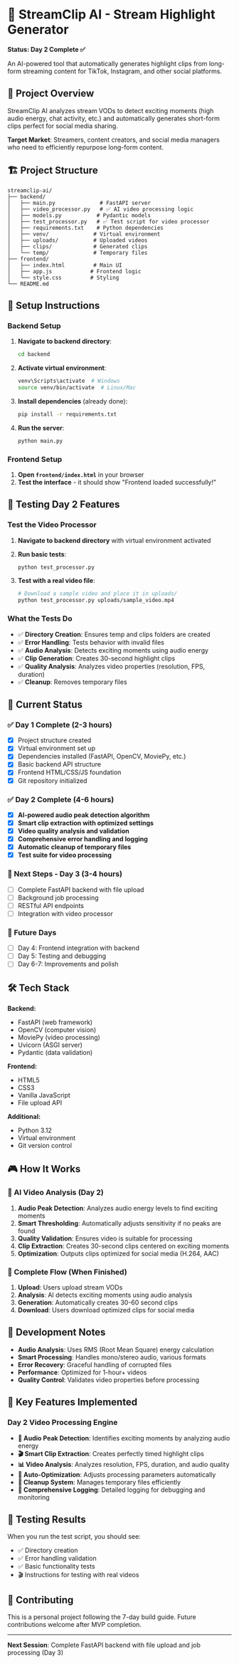 # 🚀 StreamClip AI - Stream Highlight Generator

**Status: Day 2 Complete ✅**

An AI-powered tool that automatically generates highlight clips from long-form streaming content for TikTok, Instagram, and other social platforms.

## 🎯 Project Overview

StreamClip AI analyzes stream VODs to detect exciting moments (high audio energy, chat activity, etc.) and automatically generates short-form clips perfect for social media sharing.

**Target Market**: Streamers, content creators, and social media managers who need to efficiently repurpose long-form content.

## 🏗️ Project Structure

```
streamclip-ai/
├── backend/
│   ├── main.py              # FastAPI server
│   ├── video_processor.py   # ✅ AI video processing logic
│   ├── models.py           # Pydantic models
│   ├── test_processor.py   # ✅ Test script for video processor
│   ├── requirements.txt    # Python dependencies
│   ├── venv/              # Virtual environment
│   ├── uploads/           # Uploaded videos
│   ├── clips/             # Generated clips
│   └── temp/              # Temporary files
├── frontend/
│   ├── index.html         # Main UI
│   ├── app.js            # Frontend logic
│   └── style.css         # Styling
└── README.md
```

## 🔧 Setup Instructions

### Backend Setup

1. **Navigate to backend directory**:
   ```bash
   cd backend
   ```

2. **Activate virtual environment**:
   ```bash
   venv\Scripts\activate  # Windows
   source venv/bin/activate  # Linux/Mac
   ```

3. **Install dependencies** (already done):
   ```bash
   pip install -r requirements.txt
   ```

4. **Run the server**:
   ```bash
   python main.py
   ```

### Frontend Setup

1. **Open `frontend/index.html`** in your browser
2. **Test the interface** - it should show "Frontend loaded successfully!"

## 🧪 Testing Day 2 Features

### Test the Video Processor

1. **Navigate to backend directory** with virtual environment activated
2. **Run basic tests**:
   ```bash
   python test_processor.py
   ```

3. **Test with a real video file**:
   ```bash
   # Download a sample video and place it in uploads/
   python test_processor.py uploads/sample_video.mp4
   ```

### What the Tests Do

- ✅ **Directory Creation**: Ensures temp and clips folders are created
- ✅ **Error Handling**: Tests behavior with invalid files
- ✅ **Audio Analysis**: Detects exciting moments using audio energy
- ✅ **Clip Generation**: Creates 30-second highlight clips
- ✅ **Quality Analysis**: Analyzes video properties (resolution, FPS, duration)
- ✅ **Cleanup**: Removes temporary files

## 🚀 Current Status

### ✅ Day 1 Complete (2-3 hours)
- [x] Project structure created
- [x] Virtual environment set up
- [x] Dependencies installed (FastAPI, OpenCV, MoviePy, etc.)
- [x] Basic backend API structure
- [x] Frontend HTML/CSS/JS foundation
- [x] Git repository initialized

### ✅ Day 2 Complete (4-6 hours)
- [x] **AI-powered audio peak detection algorithm**
- [x] **Smart clip extraction with optimized settings**
- [x] **Video quality analysis and validation**
- [x] **Comprehensive error handling and logging**
- [x] **Automatic cleanup of temporary files**
- [x] **Test suite for video processing**

### 🔄 Next Steps - Day 3 (3-4 hours)
- [ ] Complete FastAPI backend with file upload
- [ ] Background job processing
- [ ] RESTful API endpoints
- [ ] Integration with video processor

### 🔄 Future Days
- [ ] Day 4: Frontend integration with backend
- [ ] Day 5: Testing and debugging
- [ ] Day 6-7: Improvements and polish

## 🛠️ Tech Stack

**Backend:**
- FastAPI (web framework)
- OpenCV (computer vision)
- MoviePy (video processing)
- Uvicorn (ASGI server)
- Pydantic (data validation)

**Frontend:**
- HTML5
- CSS3
- Vanilla JavaScript
- File upload API

**Additional:**
- Python 3.12
- Virtual environment
- Git version control

## 🎮 How It Works

### 🧠 AI Video Analysis (Day 2)
1. **Audio Peak Detection**: Analyzes audio energy levels to find exciting moments
2. **Smart Thresholding**: Automatically adjusts sensitivity if no peaks are found
3. **Quality Validation**: Ensures video is suitable for processing
4. **Clip Extraction**: Creates 30-second clips centered on exciting moments
5. **Optimization**: Outputs clips optimized for social media (H.264, AAC)

### 🔄 Complete Flow (When Finished)
1. **Upload**: Users upload stream VODs
2. **Analysis**: AI detects exciting moments using audio analysis
3. **Generation**: Automatically creates 30-60 second clips
4. **Download**: Users download optimized clips for social media

## 🚧 Development Notes

- **Audio Analysis**: Uses RMS (Root Mean Square) energy calculation
- **Smart Processing**: Handles mono/stereo audio, various formats
- **Error Recovery**: Graceful handling of corrupted files
- **Performance**: Optimized for 1-hour+ videos
- **Quality Control**: Validates video properties before processing

## 🎯 Key Features Implemented

### Day 2 Video Processing Engine
- **🎵 Audio Peak Detection**: Identifies exciting moments by analyzing audio energy
- **🎬 Smart Clip Extraction**: Creates perfectly timed highlight clips
- **📊 Video Analysis**: Analyzes resolution, FPS, duration, and audio quality
- **🔄 Auto-Optimization**: Adjusts processing parameters automatically
- **🧹 Cleanup System**: Manages temporary files efficiently
- **📝 Comprehensive Logging**: Detailed logging for debugging and monitoring

## 🧪 Testing Results

When you run the test script, you should see:
- ✅ Directory creation
- ✅ Error handling validation
- ✅ Basic functionality tests
- 🎬 Instructions for testing with real videos

## 🤝 Contributing

This is a personal project following the 7-day build guide. Future contributions welcome after MVP completion.

---

**Next Session**: Complete FastAPI backend with file upload and job processing (Day 3) 
